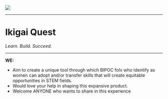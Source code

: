 <img align="center" src="https://github.com/ea-saix-dvil/iQ/blob/master/iQ_Logo.png"/>

---

# Ikigai Quest
*Learn. Build. Succeed.*

---

**WE:**
- Aim to create a unique tool through which BIPOC folx who identify as women can adopt and/or transfer skills that will create equitable opportunities in STEM fields.
- Would love your help in shaping this expansive product.
- Welcome ANYONE who wants to share in this experience
